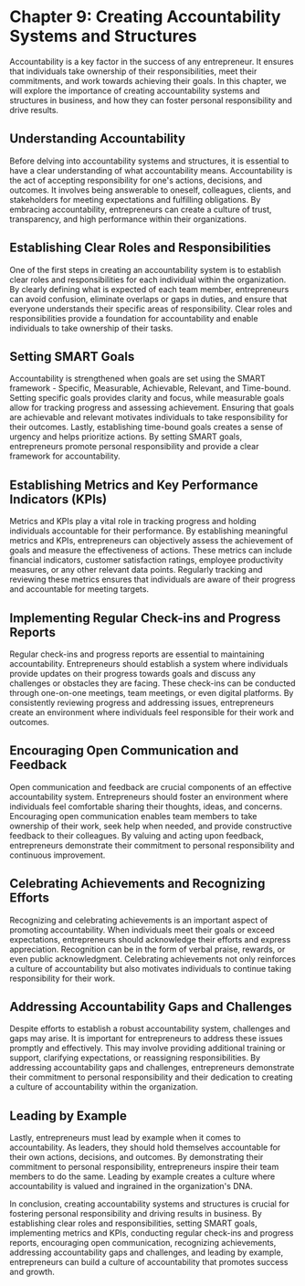 Chapter 9: Creating Accountability Systems and Structures
=========================================================

Accountability is a key factor in the success of any entrepreneur. It ensures that individuals take ownership of their responsibilities, meet their commitments, and work towards achieving their goals. In this chapter, we will explore the importance of creating accountability systems and structures in business, and how they can foster personal responsibility and drive results.

**Understanding Accountability**
--------------------------------

Before delving into accountability systems and structures, it is essential to have a clear understanding of what accountability means. Accountability is the act of accepting responsibility for one's actions, decisions, and outcomes. It involves being answerable to oneself, colleagues, clients, and stakeholders for meeting expectations and fulfilling obligations. By embracing accountability, entrepreneurs can create a culture of trust, transparency, and high performance within their organizations.

**Establishing Clear Roles and Responsibilities**
-------------------------------------------------

One of the first steps in creating an accountability system is to establish clear roles and responsibilities for each individual within the organization. By clearly defining what is expected of each team member, entrepreneurs can avoid confusion, eliminate overlaps or gaps in duties, and ensure that everyone understands their specific areas of responsibility. Clear roles and responsibilities provide a foundation for accountability and enable individuals to take ownership of their tasks.

**Setting SMART Goals**
-----------------------

Accountability is strengthened when goals are set using the SMART framework - Specific, Measurable, Achievable, Relevant, and Time-bound. Setting specific goals provides clarity and focus, while measurable goals allow for tracking progress and assessing achievement. Ensuring that goals are achievable and relevant motivates individuals to take responsibility for their outcomes. Lastly, establishing time-bound goals creates a sense of urgency and helps prioritize actions. By setting SMART goals, entrepreneurs promote personal responsibility and provide a clear framework for accountability.

**Establishing Metrics and Key Performance Indicators (KPIs)**
--------------------------------------------------------------

Metrics and KPIs play a vital role in tracking progress and holding individuals accountable for their performance. By establishing meaningful metrics and KPIs, entrepreneurs can objectively assess the achievement of goals and measure the effectiveness of actions. These metrics can include financial indicators, customer satisfaction ratings, employee productivity measures, or any other relevant data points. Regularly tracking and reviewing these metrics ensures that individuals are aware of their progress and accountable for meeting targets.

**Implementing Regular Check-ins and Progress Reports**
-------------------------------------------------------

Regular check-ins and progress reports are essential to maintaining accountability. Entrepreneurs should establish a system where individuals provide updates on their progress towards goals and discuss any challenges or obstacles they are facing. These check-ins can be conducted through one-on-one meetings, team meetings, or even digital platforms. By consistently reviewing progress and addressing issues, entrepreneurs create an environment where individuals feel responsible for their work and outcomes.

**Encouraging Open Communication and Feedback**
-----------------------------------------------

Open communication and feedback are crucial components of an effective accountability system. Entrepreneurs should foster an environment where individuals feel comfortable sharing their thoughts, ideas, and concerns. Encouraging open communication enables team members to take ownership of their work, seek help when needed, and provide constructive feedback to their colleagues. By valuing and acting upon feedback, entrepreneurs demonstrate their commitment to personal responsibility and continuous improvement.

**Celebrating Achievements and Recognizing Efforts**
----------------------------------------------------

Recognizing and celebrating achievements is an important aspect of promoting accountability. When individuals meet their goals or exceed expectations, entrepreneurs should acknowledge their efforts and express appreciation. Recognition can be in the form of verbal praise, rewards, or even public acknowledgment. Celebrating achievements not only reinforces a culture of accountability but also motivates individuals to continue taking responsibility for their work.

**Addressing Accountability Gaps and Challenges**
-------------------------------------------------

Despite efforts to establish a robust accountability system, challenges and gaps may arise. It is important for entrepreneurs to address these issues promptly and effectively. This may involve providing additional training or support, clarifying expectations, or reassigning responsibilities. By addressing accountability gaps and challenges, entrepreneurs demonstrate their commitment to personal responsibility and their dedication to creating a culture of accountability within the organization.

**Leading by Example**
----------------------

Lastly, entrepreneurs must lead by example when it comes to accountability. As leaders, they should hold themselves accountable for their own actions, decisions, and outcomes. By demonstrating their commitment to personal responsibility, entrepreneurs inspire their team members to do the same. Leading by example creates a culture where accountability is valued and ingrained in the organization's DNA.

In conclusion, creating accountability systems and structures is crucial for fostering personal responsibility and driving results in business. By establishing clear roles and responsibilities, setting SMART goals, implementing metrics and KPIs, conducting regular check-ins and progress reports, encouraging open communication, recognizing achievements, addressing accountability gaps and challenges, and leading by example, entrepreneurs can build a culture of accountability that promotes success and growth.
